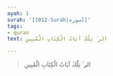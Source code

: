 ```yaml
---
ayah: 1
surah: '[[012-Surah|سورة]]'
tags:
- quran
text: الر ۚ تِلْكَ آيَاتُ الْكِتَابِ الْمُبِينِ

---
```

> الر ۚ تِلْكَ آيَاتُ الْكِتَابِ الْمُبِينِ
